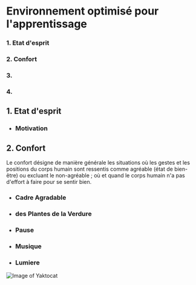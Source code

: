 # Environnement optimisé pour l'apprentissage

### 1. Etat d'esprit
### 2. Confort
### 3.
### 4.

## 1. Etat d'esprit
* ### Motivation
## 2. Confort
Le confort désigne de manière générale les situations où les gestes et les positions du corps humain sont ressentis comme agréable (état de bien-être) ou excluant le non-agréable  ; où et quand le corps humain n'a pas d'effort à faire pour se sentir bien.
* ### Cadre Agradable
* ### des Plantes de la Verdure
* ### Pause
* ### Musique
* ### Lumiere 

![Image of Yaktocat](http://www.bestofinteriors.com/wp-content/uploads/2016/05/d0a55__modern-workspace-8.jpg)
